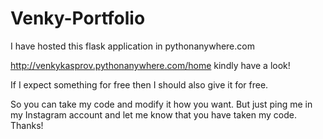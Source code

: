 # Venky-Portfolio


I have hosted this flask application in pythonanywhere.com

http://venkykasprov.pythonanywhere.com/home
kindly have a look!


If I expect something for free then I should also give it for free.
 
So you can take my code and modify it how you want. 
But just ping me in my Instagram account and let me know that you have taken my code. 
Thanks!

